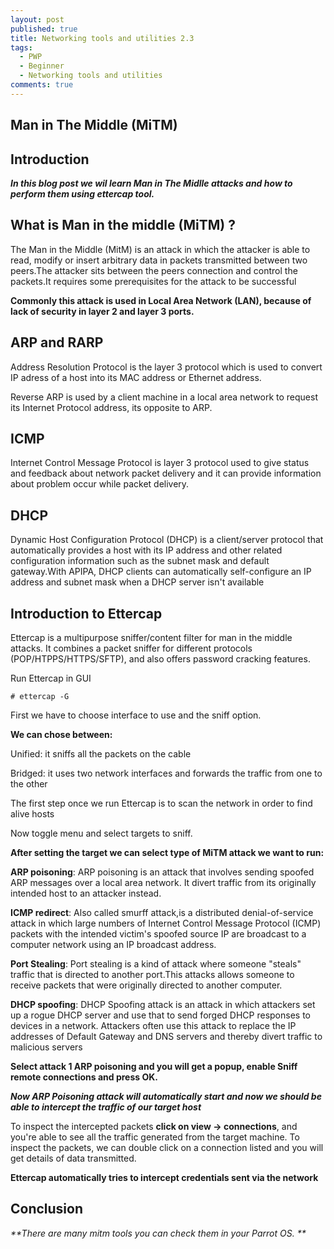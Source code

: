 ```yaml
---
layout: post
published: true
title: Networking tools and utilities 2.3
tags:
  - PWP
  - Beginner
  - Networking tools and utilities
comments: true
---
```

## Man in The Middle (MiTM)

## Introduction

_**In this blog post we wil learn Man in The Midlle attacks and how to perform them using ettercap tool.**_

## What is Man in the middle (MiTM) ?

The Man in the Middle (MitM) is an attack in which the attacker is able to read, modify or insert arbitrary data in packets transmitted between two peers.The attacker sits between the peers connection and control the packets.It requires some prerequisites for the attack to be successful

**Commonly this attack is used in Local Area Network (LAN), because of lack of security in layer 2 and layer 3 ports.**

## ARP and RARP

Address Resolution Protocol is the layer 3 protocol which is used to convert IP adress of a host into its MAC address or Ethernet address.

Reverse ARP is used by a client machine in a local area network to request its Internet Protocol address, its opposite to ARP.

## ICMP

Internet Control Message Protocol is layer 3 protocol used to give status and feedback about network packet delivery and it can provide information about problem occur while packet delivery.

## DHCP

Dynamic Host Configuration Protocol (DHCP) is a client/server protocol that automatically provides a host with its IP address and other related configuration information such as the subnet mask and default gateway.With APIPA, DHCP clients can automatically self-configure an IP address and subnet mask when a DHCP server isn't available



## Introduction to Ettercap

Ettercap is a multipurpose  sniffer/content filter for man in the middle attacks. It combines a packet
sniffer for different protocols (POP/HTPPS/HTTPS/SFTP), and also offers password cracking features.

Run Ettercap in GUI

~~~
# ettercap -G
~~~
First we have to choose interface to use and the sniff option.

**We can chose between:**

 Unified: it sniffs all the packets on the cable
 
 Bridged: it uses two network interfaces and forwards the traffic from one to the other
 
The first step once we run Ettercap is to scan the network in order to find alive hosts 

Now toggle menu and select targets to sniff.

**After setting the target we can select type of MiTM attack we want to run:**

**ARP poisoning**: ARP poisoning is an attack that involves sending spoofed ARP messages over a local area network. It divert traffic from its originally intended host to an attacker instead.

**ICMP redirect**: Also called smurff attack,is a distributed denial-of-service attack in which large numbers of Internet Control Message Protocol (ICMP) packets with the intended victim's spoofed source IP are broadcast to a computer network using an IP broadcast address. 

**Port Stealing**: Port stealing is a kind of attack where someone "steals" traffic that is directed to another port.This attacks allows someone to receive packets that were originally directed to another computer.

**DHCP spoofing**: DHCP Spoofing attack is an attack in which attackers set up a rogue DHCP server and use that to send forged DHCP responses to devices in a network. Attackers often use this attack to replace the IP addresses of Default Gateway and DNS servers and thereby divert traffic to malicious servers

**Select attack 1 ARP poisoning and you will get a popup, enable Sniff remote connections and press OK.**

_**Now ARP Poisoning attack will automatically start and now we should be able to intercept the traffic of our target host**_

To inspect the intercepted packets **click on view -> connections**, and you're able to see all the traffic generated from the target machine. To inspect the packets, we can double click on a connection listed and you will get details of data transmitted.

**Ettercap automatically tries to intercept credentials sent via the network**


## Conclusion 

_**There are many mitm tools you can check them in your Parrot OS. **_
